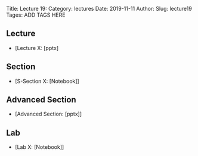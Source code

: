 Title: Lecture 19:
Category: lectures
Date: 2019-11-11
Author: 
Slug: lecture19
Tages: ADD TAGS HERE


## Lecture

- [Lecture X: [pptx]


## Section

- [S-Section X: [Notebook]]


## Advanced Section

- [Advanced Section: [pptx]]


## Lab

- [Lab X: [Notebook]]